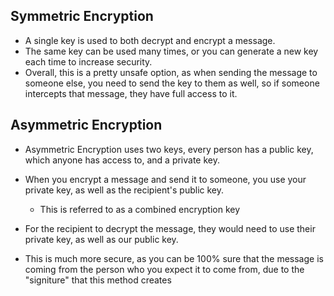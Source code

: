 
## Symmetric Encryption

- A single key is used to both decrypt and encrypt a message.
- The same key can be used many times, or you can generate a new key each time to increase security.
- Overall, this is a pretty unsafe option, as when sending the message to someone else, you need to send the key to them as well, so if someone intercepts that message, they have full access to it.

## Asymmetric Encryption

- Asymmetric Encryption uses two keys, every person has a public key, which anyone has access to, and a private key.
- When you encrypt a message and send it to someone, you use your private key, as well as the recipient's public key.
	- This is referred to as a combined encryption key

- For the recipient to decrypt the message, they would need to use their private key, as well as our public key.
- This is much more secure, as you can be 100% sure that the message is coming from the person who you expect it to come from, due to the "signiture" that this method creates
